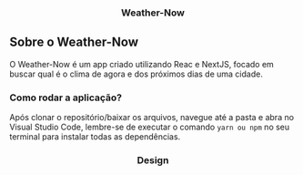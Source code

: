 <h3 align="center">
  Weather-Now
</h3>

## Sobre o Weather-Now

O Weather-Now é um app criado utilizando Reac e  NextJS, focado em buscar qual é o clima de agora e dos próximos dias de uma cidade.

### Como rodar a aplicação?

Após clonar o repositório/baixar os arquivos, navegue até a pasta e abra no Visual Studio Code, lembre-se de executar o comando `yarn ou npm` no seu terminal para instalar todas as dependências.

<h3 align="center">
  Design
</h3>

<p align="center">
 
</p>
